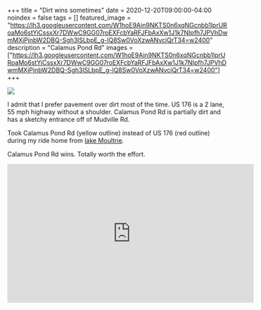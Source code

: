 +++
title =  "Dirt wins sometimes"
date = 2020-12-20T09:00:00-04:00
noindex = false
tags = []
featured_image = "https://lh3.googleusercontent.com/W1hoE9Ain9NKTS0n6xqNGcnbb1lprURoaMo6stYiCssxXr7DWwC9GG07roEXFcbYaRFJFbAxXw1J1k7NIpfh7JPVhDwmMXjPjnbW2DBQ-Sgh3lSLbpE_g-lQ8Sw0VoXzwANvciQrT34=w2400"
description = "Calamus Pond Rd"
images = ["https://lh3.googleusercontent.com/W1hoE9Ain9NKTS0n6xqNGcnbb1lprURoaMo6stYiCssxXr7DWwC9GG07roEXFcbYaRFJFbAxXw1J1k7NIpfh7JPVhDwmMXjPjnbW2DBQ-Sgh3lSLbpE_g-lQ8Sw0VoXzwANvciQrT34=w2400"]
+++

<a href='https://lh3.googleusercontent.com/xyruxm3_ut-5eZAyEhJoN8_rZHV8rhrIKMlp0Hf-WlIML10CKyzvwr-LgMZyDPcXN5JdRms_TfkA-njFhMWAG32r6NoyRLpOGGs30MPq7N9KIOQQ2rVFq-SuxF7N_uoFiB5jncUxEAo=w2400'><img src='https://lh3.googleusercontent.com/xyruxm3_ut-5eZAyEhJoN8_rZHV8rhrIKMlp0Hf-WlIML10CKyzvwr-LgMZyDPcXN5JdRms_TfkA-njFhMWAG32r6NoyRLpOGGs30MPq7N9KIOQQ2rVFq-SuxF7N_uoFiB5jncUxEAo=w2400'></a>

I admit that I prefer pavement over dirt most of the time. US 176 is a 2 lane, 55 mph highway without a shoulder. Calamus Pond Rd is partially dirt and has a sketchy entrance off of Mudville Rd.

Took Calamus Pond Rd (yellow outline) instead of US 176 (red outline) during my ride home from [lake Moultrie](/posts/20201219/).

Calamus Pond Rd wins. Totally worth the effort.

<iframe width="560" height="315" src="https://www.youtube.com/embed/oXnlD8yukrc" frameborder="0" allow="accelerometer; autoplay; clipboard-write; encrypted-media; gyroscope; picture-in-picture" allowfullscreen></iframe>
